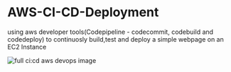 # AWS-CI-CD-Deployment
using aws developer tools(Codepipeline - codecommit, codebuild and codedeploy) to continuosly build,test and deploy a simple webpage on an EC2 Instance

![full ci:cd aws devops image](https://github.com/user-attachments/assets/68a75b12-5173-477f-b0cf-f1b6e03d32d5)

##
